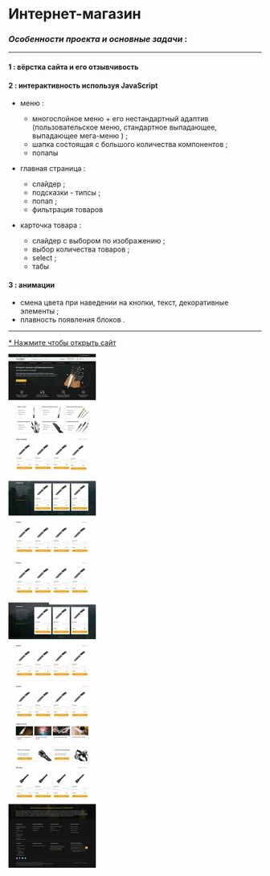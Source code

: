# Интернет-магазин

### _Особенности проекта и основные задачи_ : 
***

#### 1 : вёрстка сайта и его отзывчивость
#### 2 : интерактивность используя JavaScript
* меню :
  * многослойное меню + его нестандартный адаптив (пользовательское меню, стандартное выпадающее, выпадающее мега-меню ) ;
  * шапка состоящая с большого количества компонентов ;
  * попапы
* главная страница :
  * слайдер ; 
  * подсказки - типсы ; 
  * попап ; 
  * фильтрация товаров
  
* карточка товара :
  * слайдер с выбором по изображению ; 
  * выбор количества товаров ; 
  * select ; 
  * табы
  
#### 3 : анимации
* смена цвета при наведении на кнопки, текст, декоративные элементы ;
* плавность появления блоков .

***

[* Нажмите чтобы открыть сайт](https://arinawebsite.github.io/zetmax/)

![Изображение](/img/zets.webp)